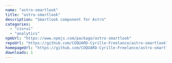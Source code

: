 ```yaml
---
name: "astro-smartlook"
title: "astro-smartlook"
description: "Smartlook component for Astro"
categories:
  - "css+ui"
  - "analytics"
npmUrl: "https://www.npmjs.com/package/astro-smartlook"
repoUrl: "https://github.com/COQUARD-Cyrille-Freelance/astro-smartlook"
homepageUrl: "https://github.com/COQUARD-Cyrille-Freelance/astro-smartlook#readme"
downloads: 1
---
```

